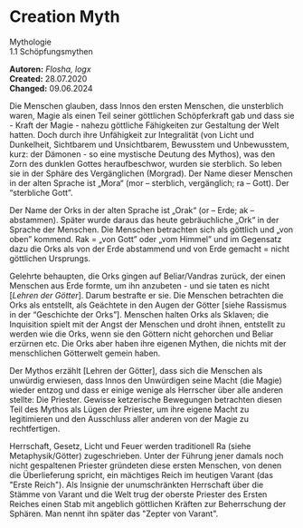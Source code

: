 # Creation Myth

Mythologie  
1.1 Schöpfungsmythen  

**Autoren:** *Flosha, logx*  
**Created:** 28.07.2020  
**Changed:** 09.06.2024

Die Menschen glauben, dass Innos den ersten Menschen, die unsterblich waren, Magie als einen Teil seiner göttlichen Schöpferkraft gab und dass sie - Kraft der Magie - nahezu göttliche Fähigkeiten zur Gestaltung der Welt hatten. Doch durch ihre Unfähigkeit zur Integralität (von Licht und Dunkelheit, Sichtbarem und Unsichtbarem, Bewusstem und Unbewusstem, kurz: der Dämonen - so eine mystische Deutung des Mythos), was den Zorn des dunklen Gottes heraufbeschwor, wurden sie sterblich. So leben sie in der Sphäre des Vergänglichen (Morgrad). Der Name dieser Menschen in der alten Sprache ist „Mora“ (mor – sterblich, vergänglich; ra – Gott). Der “sterbliche Gott”. 

Der Name der Orks in der alten Sprache ist „Orak“ (or – Erde; ak – abstammen). Später wurde daraus das heute gebräuchliche „Ork“ in der Sprache der Menschen. Die Menschen betrachten sich als göttlich und „von oben” kommend. Rak = „von Gott” oder „vom Himmel” und im Gegensatz dazu die Orks als von der Erde abstammend und von Erde gemacht = nicht göttlichen Ursprungs.

Gelehrte behaupten, die Orks gingen auf Beliar/Vandras zurück, der einen Menschen aus Erde formte, um ihn anzubeten - und sie taten es nicht [*Lehren der Götter*]. Darum bestrafte er sie. Die Menschen betrachten die Orks als entstellt, als Geächtete in den Augen der Götter [siehe Rassismus in der “Geschichte der Orks”]. Menschen halten Orks als Sklaven; die Inquisition spielt mit der Angst der Menschen und droht ihnen, entstellt zu werden wie die Orks, wenn sie den Göttern nicht gehorchen und Beliar erzürnen etc. Die Orks aber haben ihre eigenen Mythen, die nichts mit der menschlichen Götterwelt gemein haben. 

Der Mythos erzählt [Lehren der Götter], dass sich die Menschen als unwürdig erwiesen, dass Innos den Unwürdigen seine Macht (die Magie) wieder entzog und dass er einige wenige als Herrscher über alle anderen stellte: Die Priester. Gewisse ketzerische Bewegungen betrachten diesen Teil des Mythos als Lügen der Priester, um ihre eigene Macht zu legitimieren und den Ausschluss aller anderen von der Magie zu rechtfertigen.

Herrschaft, Gesetz, Licht und Feuer werden traditionell Ra (siehe Metaphysik/Götter) zugeschrieben. Unter der Führung jener damals noch nicht gespaltenen Priester gründeten diese ersten Menschen, von denen die Überlieferung spricht, ein mächtiges Reich im heutigen Varant (das "Erste Reich"). Als Insignie der unumschränkten Herrschaft über die Stämme von Varant und die Welt trug der oberste Priester des Ersten Reiches einen Stab mit angeblich göttlichen Kräften zur Beherrschung der Sphären. Man nennt ihn später das "Zepter von Varant".